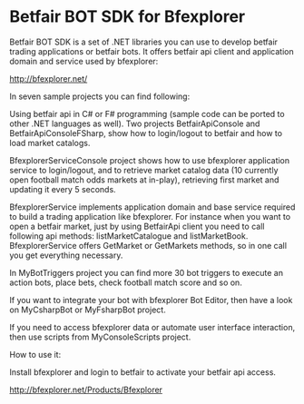 # Betfair BOT SDK for Bfexplorer

Betfair BOT SDK is a set of .NET libraries you can use to develop betfair trading applications or betfair bots. It offers betfair api client and application domain and service used by bfexplorer:

http://bfexplorer.net/

In seven sample projects you can find following:

Using betfair api in C# or F# programming (sample code can be ported to other .NET languages as well). Two projects BetfairApiConsole and BetfairApiConsoleFSharp, show how to login/logout to betfair and how to load market catalogs.

BfexplorerServiceConsole project shows how to use bfexplorer application service to login/logout, and to retrieve market catalog data (10 currently open football match odds markets at in-play), retrieving first market and updating it every 5 seconds. 

BfexplorerService implements application domain and base service required to build a trading application like bfexplorer. For instance when you want to open a betfair market, just by using BetfairApi client you need to call following api methods: listMarketCatalogue and listMarketBook. BfexplorerService offers GetMarket or GetMarkets methods, so in one call you get everything necessary.

In MyBotTriggers project you can find more 30 bot triggers to execute an action bots, place bets, check football match score and so on.

If you want to integrate your bot with bfexplorer Bot Editor, then have a look on MyCsharpBot or MyFsharpBot project.

If you need to access bfexplorer data or automate user interface interaction, then use scripts from MyConsoleScripts project.

How to use it:

Install bfexplorer and login to betfair to activate your betfair api access. 

http://bfexplorer.net/Products/Bfexplorer



